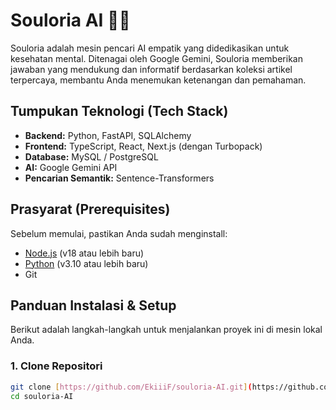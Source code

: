 # Souloria AI 🧠✨

Souloria adalah mesin pencari AI empatik yang didedikasikan untuk kesehatan mental. Ditenagai oleh Google Gemini, Souloria memberikan jawaban yang mendukung dan informatif berdasarkan koleksi artikel terpercaya, membantu Anda menemukan ketenangan dan pemahaman.

## Tumpukan Teknologi (Tech Stack)

* **Backend:** Python, FastAPI, SQLAlchemy
* **Frontend:** TypeScript, React, Next.js (dengan Turbopack)
* **Database:** MySQL / PostgreSQL
* **AI:** Google Gemini API
* **Pencarian Semantik:** Sentence-Transformers

## Prasyarat (Prerequisites)

Sebelum memulai, pastikan Anda sudah menginstall:
* [Node.js](https://nodejs.org/en/) (v18 atau lebih baru)
* [Python](https://www.python.org/downloads/) (v3.10 atau lebih baru)
* Git

## Panduan Instalasi & Setup

Berikut adalah langkah-langkah untuk menjalankan proyek ini di mesin lokal Anda.

### 1. Clone Repositori
```bash
git clone [https://github.com/EkiiiF/souloria-AI.git](https://github.com/EkiiiF/souloria-AI.git)
cd souloria-AI

